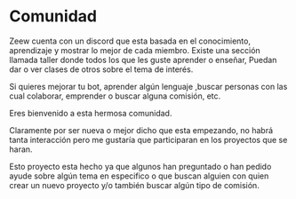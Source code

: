 # Comunidad

Zeew cuenta con un discord que esta basada en el conocimiento, aprendizaje y mostrar lo mejor de cada miembro.
Existe una sección llamada taller donde todos los que les guste aprender o enseñar, Puedan dar o ver clases de otros sobre el tema de interés.

Si quieres mejorar tu bot, aprender algún lenguaje ,buscar personas con las cual colaborar, emprender o buscar alguna comisión, etc.

Eres bienvenido a esta hermosa comunidad.

Claramente por ser nueva o mejor dicho que esta empezando, no habrá tanta interacción pero me gustaría que participaran en los proyectos que se haran.

Esto proyecto esta hecho ya que algunos han preguntado o han pedido ayude sobre algún tema en especifico o que buscan alguien con quien crear un nuevo proyecto y/o también buscar algún tipo de comisión.
